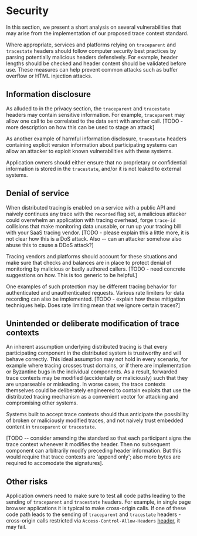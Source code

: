 # Security

In this section, we present a short analysis on several vulnerabilities that may arise from the implementation of our proposed trace context standard.

Where appropriate, services and platforms relying on `traceparent` and `tracestate` headers should follow computer security best practices by parsing potentially malicious headers defensively. For example, header lengths should be checked and header content should be validated before use. These measures can help prevent common attacks such as buffer overflow or HTML injection attacks.

## Information disclosure

As alluded to in the privacy section, the `traceparent` and `tracestate` headers may contain sensitive information. For example, `traceparent` may allow one call to be correlated to the data sent with another call. [TODO - more description on how this can be used to stage an attack]

As another example of harmful information disclosure, `tracestate` headers containing explicit version information about participating systems can allow an attacker to exploit known vulnerabilities with these systems.

Application owners should either ensure that no proprietary or confidential information is stored in the `tracestate`, and/or it is not leaked to external systems.

## Denial of service

When distributed tracing is enabled on a service with a public API and naively
continues any trace with the `recorded` flag set, a malicious attacker could
overwhelm an application with tracing overhead, forge `trace-id` collisions
that make monitoring data unusable, or run up your tracing bill with your SaaS
tracing vendor. [TODO - please explain this a little more, it is not clear how this is a DoS attack. Also -- can an attacker somehow also abuse this to cause a DDoS attack?]

Tracing vendors and platforms should account for these situations and make sure
that checks and balances are in place to protect denial of monitoring by
malicious or badly authored callers. [TODO - need concrete suggestions on how. This is too generic to be helpful.]

One examples of such protection may be different tracing behavior for
authenticated and unauthenticated requests. Various rate limiters for data
recording can also be implemented. [TODO - explain how these mitigation techniques help. Does
rate limiting mean that we ignore certain traces?]

## Unintended or deliberate modification of trace contexts

An inherent assumption underlying distributed tracing is that every participating component in the distributed system is trustworthy and will behave correctly. This ideal assumption may not hold in every scenario, for example where tracing crosses trust domains, or if there are implementation or Byzantine bugs in the individual components. As a result, forwarded trace contexts may be modified (accidentally or maliciously) such that they are unparseable or misleading. In worse cases, the trace contexts themselves could be deliberately engineered to contain exploits that use the distributed tracing mechanism as a convenient vector for attacking and compromising other systems.

Systems built to accept trace contexts should thus anticipate the possibility of broken or maliciously modified traces, and not naively trust embedded content in `traceparent` or `tracestate`.

[TODO -- consider amending the standard so that each participant signs the trace context whenever it modifies the header. Then no subsequent component can arbitrarily modify preceding header information. But this would require that trace contexts are 'append only'; also more bytes are required to accomodate the signatures].

## Other risks

Application owners need to make sure to test all code paths leading to the sending of `traceparent` and `tracestate` headers. For
example, in single page browser applications it is typical to make cross-origin calls. If one of these code path leads
to the sending of `traceparent` and `tracestate` headers - cross-origin calls restricted via `Access-Control-Allow-Headers` [header](https://www.w3.org/TR/cors/#access-control-allow-headers-response-header), it may fail.

